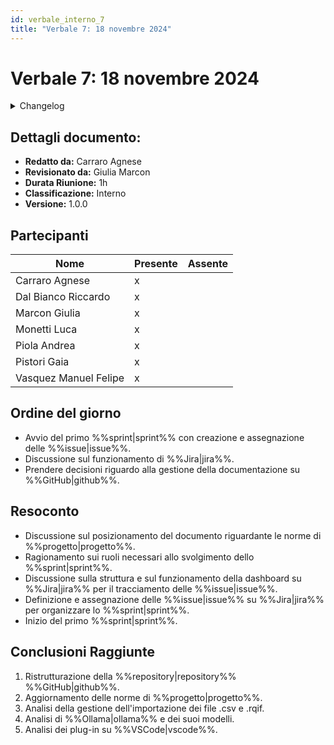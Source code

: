 ```yaml
---
id: verbale_interno_7
title: "Verbale 7: 18 novembre 2024"
---
```


# Verbale 7: 18 novembre 2024

<details>
  <summary>Changelog</summary>

| Data       | Versione | Descrizione                 | Autore         | Data Approvazione | Approvatore   |
| ---------- | -------- | --------------------------- | -------------- | ----------------- | ------------- |
| 18/11/2024 | 1.0.0    | Prima stesura del documento | Carraro Agnese | 19/11/2024        | Giulia Marcon |

</details>

## Dettagli documento:

- **Redatto da:** Carraro Agnese
- **Revisionato da:** Giulia Marcon
- **Durata Riunione:** 1h
- **Classificazione:** Interno
- **Versione:** 1.0.0

## Partecipanti

| Nome                  | Presente | Assente |
| --------------------- | -------- | ------- |
| Carraro Agnese        | x        |         |
| Dal Bianco Riccardo   | x        |         |
| Marcon Giulia         | x        |         |
| Monetti Luca          | x        |         |
| Piola Andrea          | x        |         |
| Pistori Gaia          | x        |         |
| Vasquez Manuel Felipe | x        |         |

## Ordine del giorno

- Avvio del primo %%sprint|sprint%% con creazione e assegnazione delle %%issue|issue%%.
- Discussione sul funzionamento di %%Jira|jira%%.
- Prendere decisioni riguardo alla gestione della documentazione su %%GitHub|github%%.

## Resoconto

- Discussione sul posizionamento del documento riguardante le norme di %%progetto|progetto%%.
- Ragionamento sui ruoli necessari allo svolgimento dello %%sprint|sprint%%.
- Discussione sulla struttura e sul funzionamento della dashboard su %%Jira|jira%% per il tracciamento delle %%issue|issue%%.
- Definizione e assegnazione delle %%issue|issue%% su %%Jira|jira%% per organizzare lo %%sprint|sprint%%.
- Inizio del primo %%sprint|sprint%%.

## Conclusioni Raggiunte

1. Ristrutturazione della %%repository|repository%% %%GitHub|github%%.
2. Aggiornamento delle norme di %%progetto|progetto%%.
3. Analisi della gestione dell'importazione dei file .csv e .rqif.
4. Analisi di %%Ollama|ollama%% e dei suoi modelli.
5. Analisi dei plug-in su %%VSCode|vscode%%.















